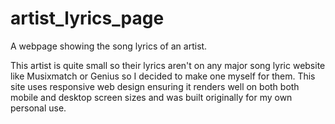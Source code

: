 # artist_lyrics_page
A webpage showing the song lyrics of an artist. 

This artist is quite small so their lyrics aren't on any major song lyric website like Musixmatch or Genius so I decided to make one myself for them. This site uses responsive web design ensuring it renders well on both both mobile and desktop screen sizes and was built originally for my own personal use.
